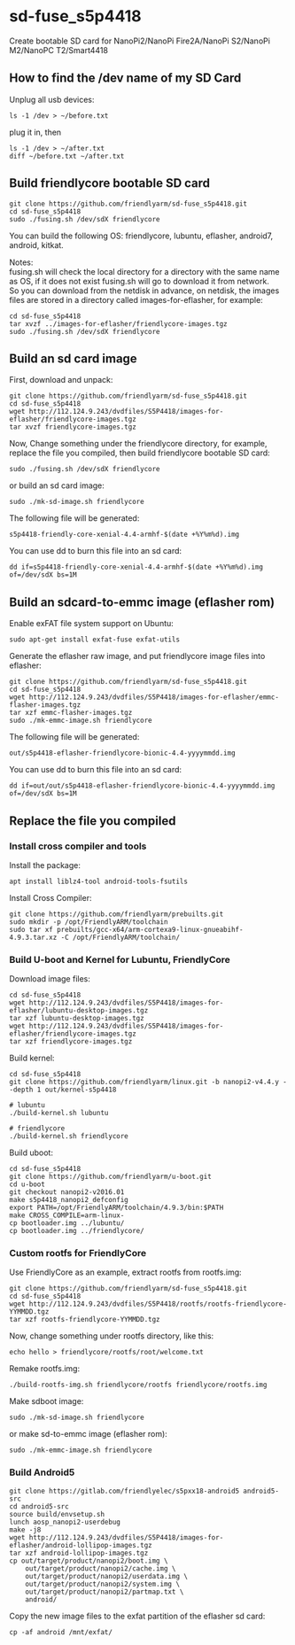 # sd-fuse_s5p4418
Create bootable SD card for NanoPi2/NanoPi Fire2A/NanoPi S2/NanoPi M2/NanoPC T2/Smart4418

## How to find the /dev name of my SD Card
Unplug all usb devices:
```
ls -1 /dev > ~/before.txt
```
plug it in, then
```
ls -1 /dev > ~/after.txt
diff ~/before.txt ~/after.txt
```

## Build friendlycore bootable SD card
```
git clone https://github.com/friendlyarm/sd-fuse_s5p4418.git
cd sd-fuse_s5p4418
sudo ./fusing.sh /dev/sdX friendlycore
```
You can build the following OS: friendlycore, lubuntu, eflasher, android7, android, kitkat.  

Notes:  
fusing.sh will check the local directory for a directory with the same name as OS, if it does not exist fusing.sh will go to download it from network.  
So you can download from the netdisk in advance, on netdisk, the images files are stored in a directory called images-for-eflasher, for example:
```
cd sd-fuse_s5p4418
tar xvzf ../images-for-eflasher/friendlycore-images.tgz
sudo ./fusing.sh /dev/sdX friendlycore
```

## Build an sd card image
First, download and unpack:
```
git clone https://github.com/friendlyarm/sd-fuse_s5p4418.git
cd sd-fuse_s5p4418
wget http://112.124.9.243/dvdfiles/S5P4418/images-for-eflasher/friendlycore-images.tgz
tar xvzf friendlycore-images.tgz
```
Now,  Change something under the friendlycore directory, 
for example, replace the file you compiled, then build friendlycore bootable SD card: 
```
sudo ./fusing.sh /dev/sdX friendlycore
```
or build an sd card image:
```
sudo ./mk-sd-image.sh friendlycore
```
The following file will be generated:  
```
s5p4418-friendly-core-xenial-4.4-armhf-$(date +%Y%m%d).img
```
You can use dd to burn this file into an sd card:
```
dd if=s5p4418-friendly-core-xenial-4.4-armhf-$(date +%Y%m%d).img of=/dev/sdX bs=1M
```

## Build an sdcard-to-emmc image (eflasher rom)
Enable exFAT file system support on Ubuntu:
```
sudo apt-get install exfat-fuse exfat-utils
```
Generate the eflasher raw image, and put friendlycore image files into eflasher:
```
git clone https://github.com/friendlyarm/sd-fuse_s5p4418.git
cd sd-fuse_s5p4418
wget http://112.124.9.243/dvdfiles/S5P4418/images-for-eflasher/emmc-flasher-images.tgz
tar xzf emmc-flasher-images.tgz
sudo ./mk-emmc-image.sh friendlycore
```
The following file will be generated:  
```
out/s5p4418-eflasher-friendlycore-bionic-4.4-yyyymmdd.img
```
You can use dd to burn this file into an sd card:
```
dd if=out/out/s5p4418-eflasher-friendlycore-bionic-4.4-yyyymmdd.img of=/dev/sdX bs=1M
```

## Replace the file you compiled

### Install cross compiler and tools

Install the package:
```
apt install liblz4-tool android-tools-fsutils
```
Install Cross Compiler:
```
git clone https://github.com/friendlyarm/prebuilts.git
sudo mkdir -p /opt/FriendlyARM/toolchain
sudo tar xf prebuilts/gcc-x64/arm-cortexa9-linux-gnueabihf-4.9.3.tar.xz -C /opt/FriendlyARM/toolchain/
```

### Build U-boot and Kernel for Lubuntu, FriendlyCore
Download image files:
```
cd sd-fuse_s5p4418
wget http://112.124.9.243/dvdfiles/S5P4418/images-for-eflasher/lubuntu-desktop-images.tgz
tar xzf lubuntu-desktop-images.tgz
wget http://112.124.9.243/dvdfiles/S5P4418/images-for-eflasher/friendlycore-images.tgz
tar xzf friendlycore-images.tgz
```
Build kernel:
```
cd sd-fuse_s5p4418
git clone https://github.com/friendlyarm/linux.git -b nanopi2-v4.4.y --depth 1 out/kernel-s5p4418

# lubuntu
./build-kernel.sh lubuntu

# friendlycore
./build-kernel.sh friendlycore
```
Build uboot:
```
cd sd-fuse_s5p4418
git clone https://github.com/friendlyarm/u-boot.git 
cd u-boot
git checkout nanopi2-v2016.01
make s5p4418_nanopi2_defconfig
export PATH=/opt/FriendlyARM/toolchain/4.9.3/bin:$PATH
make CROSS_COMPILE=arm-linux-
cp bootloader.img ../lubuntu/
cp bootloader.img ../friendlycore/
```

### Custom rootfs for FriendlyCore
Use FriendlyCore as an example, extract rootfs from rootfs.img:
```
git clone https://github.com/friendlyarm/sd-fuse_s5p4418.git
cd sd-fuse_s5p4418
wget http://112.124.9.243/dvdfiles/S5P4418/rootfs/rootfs-friendlycore-YYMMDD.tgz
tar xzf rootfs-friendlycore-YYMMDD.tgz
```
Now,  change something under rootfs directory, like this:
```
echo hello > friendlycore/rootfs/root/welcome.txt  
```
Remake rootfs.img:
```
./build-rootfs-img.sh friendlycore/rootfs friendlycore/rootfs.img
```
Make sdboot image:
```
sudo ./mk-sd-image.sh friendlycore
```
or make sd-to-emmc image (eflasher rom):
```
sudo ./mk-emmc-image.sh friendlycore
```
  
### Build Android5
```
git clone https://gitlab.com/friendlyelec/s5pxx18-android5 android5-src
cd android5-src 
source build/envsetup.sh
lunch aosp_nanopi2-userdebug
make -j8
wget http://112.124.9.243/dvdfiles/S5P4418/images-for-eflasher/android-lollipop-images.tgz
tar xzf android-lollipop-images.tgz
cp out/target/product/nanopi2/boot.img \
    out/target/product/nanopi2/cache.img \
    out/target/product/nanopi2/userdata.img \
    out/target/product/nanopi2/system.img \
    out/target/product/nanopi2/partmap.txt \
    android/
```
Copy the new image files to the exfat partition of the eflasher sd card:
```
cp -af android /mnt/exfat/
```
